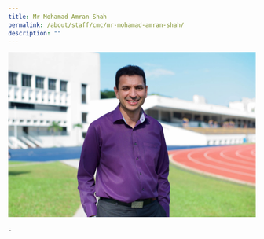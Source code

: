 ```yaml
---
title: Mr Mohamad Amran Shah
permalink: /about/staff/cmc/mr-mohamad-amran-shah/
description: ""
---
```

![](/images/SL-Md-Amran-Shah.jpg)

\-